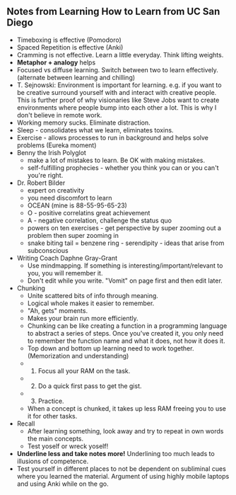 ## Notes from Learning How to Learn from UC San Diego

* Timeboxing is effective (Pomodoro)
* Spaced Repetition is effective (Anki)
* Cramming is not effective. Learn a little everyday. Think lifting weights.
* **Metaphor + analogy** helps
* Focused vs diffuse learning. Switch between two to learn effectively. (alternate between learning and chilling)
* T. Sejnowski: Environment is important for learning. e.g. if you want to be creative surround yourself with and interact with creative people. 
This is further proof of why visionaries like Steve Jobs want to create environments where people bump into each
other a lot. This is why I don't believe in remote work. 
* Working memory sucks. Eliminate distraction.
* Sleep - consolidates what we learn, eliminates toxins.
* Exercise - allows processes to run in background and helps solve problems (Eureka moment)
* Benny the Irish Polyglot 
  * make a lot of mistakes to learn. Be OK with making mistakes.
  * self-fulfilling prophecies - whether you think you can or you can't you're right.
* Dr. Robert Bilder
  * expert on creativity
  * you need discomfort to learn
  * OCEAN (mine is 88-55-95-65-23) 
  * O - positive correlatins great achievement
  * A - negative correlation, challenge the status quo
  * powers on ten exercises - get perspective by super zooming out a problem then super zooming in
  * snake biting tail = benzene ring - serendipity - ideas that arise from subconscious
* Writing Coach Daphne Gray-Grant
  * Use mindmapping. If something is interesting/important/relevant to you, you will remember it.
  * Don't edit while you write. "Vomit" on page first and then edit later.
* Chunking 
  * Unite scattered bits of info through meaning.
  * Logical whole makes it easier to remember.
  * "Ah, gets" moments.
  * Makes your brain run more efficiently.
  * Chunking can be like creating a function in a programming language to abstract a series of steps. Once you've created it, you only need to remember the function name and what it does, not how it does it.
  * Top down and bottom up learning need to work together. (Memorization and understanding)
  * 1. Focus all your RAM on the task.
  * 2. Do a quick first pass to get the gist.
  * 3. Practice.
  * When a concept is chunked, it takes up less RAM freeing you to use it for other tasks.
* Recall
  * After learning something, look away and try to repeat in own words the main concepts.
  * Test yoself or wreck yoself!
* **Underline less and take notes more!** Underlining too much leads to illusions of competence.
* Test yourself in different places to not be dependent on subliminal cues where you learned the material. 
Argument of using highly mobile laptops and using Anki while on the go.
